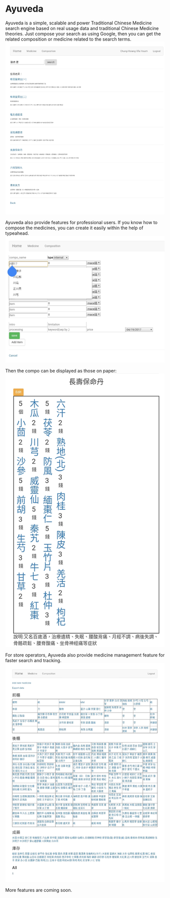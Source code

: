 # Ayuveda
Ayuveda is a simple, scalable and power Traditional Chinese Medicine search engine based on real usage data and traditional Chinese Medicine theories.
Just compose your search as using Google, then you can get the related composition or medicine related to the search terms.
![alt tag](https://raw.githubusercontent.com/ofafa/veda/master/public/images/readme/Search_result.jpg)

Ayuveda also provide features for professional users. If you know how to compose the medicines, you can create it easily within the help of typeahead.
![alt tag](https://raw.githubusercontent.com/ofafa/veda/master/public/images/readme/Compose_composition.jpg)

Then the compo can be displayed as those on paper:
![alt tag](https://raw.githubusercontent.com/ofafa/veda/master/public/images/readme/Composition_display.jpg)

For store operators, Ayuveda also provide medicine management feature for faster search and tracking.
![alt tag](https://raw.githubusercontent.com/ofafa/veda/master/public/images/readme/Medicine_management.jpg)

More features are coming soon.